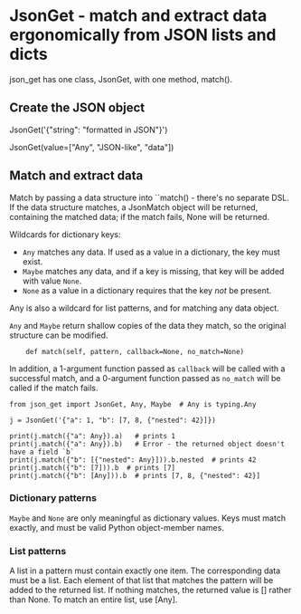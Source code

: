 # JsonGet - match and extract data ergonomically from JSON lists and dicts

json_get has one class, JsonGet, with one method, match().

## Create the JSON object

JsonGet('{"string": "formatted in JSON"}')

JsonGet(value=["Any", "JSON-like", "data"])

## Match and extract data

Match by passing a data structure into ``match() - there's no separate DSL. If the data structure
matches, a JsonMatch object will be returned, containing the matched data; if the match fails,
None will be returned.

Wildcards for dictionary keys:
 - `Any` matches any data. If used as a value in a dictionary, the key must exist.
 - `Maybe` matches any data, and if a key is missing, that key will be added with value `None`.
 - `None` as a value in a dictionary requires that the key _not_ be present.

Any is also a wildcard for list patterns, and for matching any data object.

`Any` and `Maybe` return shallow copies of the data they match, so the original structure can be
modified.

`    def match(self, pattern, callback=None, no_match=None)`

In addition, a 1-argument function passed as `callback` will be called with a successful match,
and a 0-argument function passed as `no_match` will be called if the match fails.

```
from json_get import JsonGet, Any, Maybe  # Any is typing.Any

j = JsonGet('{"a": 1, "b": [7, 8, {"nested": 42}]})

print(j.match({"a": Any}).a)   # prints 1
print(j.match({"a": Any}).b)   # Error - the returned object doesn't have a field `b`
print(j.match({"b": [{"nested": Any}])).b.nested  # prints 42
print(j.match({"b": [7])).b  # prints [7]
print(j.match({"b": [Any])).b  # prints [7, 8, {"nested": 42}]
```

### Dictionary patterns

`Maybe` and `None` are only meaningful as dictionary values. Keys must match exactly, and must be
valid Python object-member names.

### List patterns

A list in a pattern must contain exactly one item. The corresponding data must be a list. Each
element of that list that matches the pattern will be added to the returned list. If nothing
matches, the returned value is [] rather than None. To match an entire list, use [Any].
